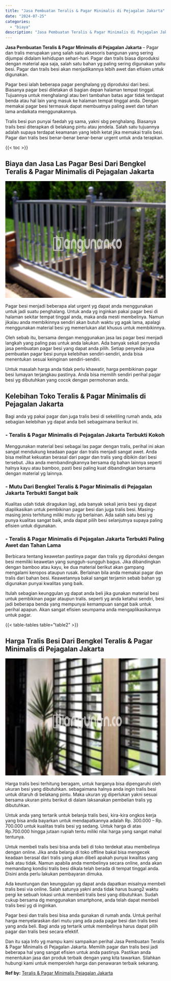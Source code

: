 ```yaml
---
title: "Jasa Pembuatan Teralis & Pagar Minimalis di Pejagalan Jakarta"
date: "2024-07-25"
categories: 
  - "biaya"
description: "Jasa Pembuatan Teralis & Pagar Minimalis di Pejagalan Jakarta. Dan itu saja Info yg mampu kami sampaikan perihal Jasa Pembuatan Teralis & Pagar Minimalis di..."
---
```


**Jasa Pembuatan Teralis & Pagar Minimalis di Pejagalan Jakarta** – Pagar dan tralis merupakan yang salah satu aksesoris bangunan yang sering dijumpai didalam kehidupan sehari-hari. Pagar dan trails biasa diproduksi dengan material apa saja, salah satu bahan yg paling sering digunakan yaitu besi. Pagar dan trails besi akan menjadikannya lebih awet dan efisien untuk digunakan.

Pagar besi ialah beberapa pagar penghalang yg diproduksi dari besi. Biasanya pagar besi diletakan di bagian depan halaman tempat tinggal. Tujuannya untuk menghalangi atau beri tambahan batas agar tidak terdapat benda atau hal lain yang masuk ke halaman tempat tinggal anda. Dengan memakai pagar besi termasuk dapat membuatnya paling awet dan tahan lama andaikata menggunakannya.

Tralis besi pun punyai faedah yg sama, yakni sbg penghalang. Biasanya trails besi diterapkan di belakang pintu atau jendela. Salah satu tujuannya adalah supaya terdapat keamanan yang lebih ketat jika memakai tralis besi. Pagar dan tralis besi benar-benar benar-benar urgent untuk anda terapkan.

{{< toc >}}

## Biaya dan Jasa Las Pagar Besi Dari Bengkel Teralis & Pagar Minimalis di Pejagalan Jakarta

![Jasa Pembuatan Teralis & Pagar Minimalis di Pejagalan Jakarta](/images/pagar-minimalis-murah-66.png)

Pagar besi menjadi beberapa alat urgent yg dapat anda menggunakan untuk jadi suatu penghalang. Untuk anda yg inginkan pakai pagar besi di halaman sekitar tempat tinggal anda, maka anda mesti membelinya. Namun jikalau anda membikinnya sendiri akan butuh waktu yg agak lama, apalagi menggunakan material besi yg memerlukan alat khusus untuk membikinnya.

Oleh sebab itu, bersama dengan menggunakan jasa las pagar besi menjadi langkah yang paling pas untuk anda lakukan. Ada banyak sekali penyedia jasa pembuatan pagar besi yang dapat anda pilih. Setiap penyedia jasa pembuatan pagar besi punya kelebihan sendiri-sendiri, anda bisa menentukan sesuai keinginan sendiri-sendiri.

Untuk masalah harga anda tidak perlu khawatir, harga pembikinan pagar besi lumayan terjangkau pastinya. Anda bisa memilih sendiri perihal pagar besi yg dibutuhkan yang cocok dengan permohonan anda.

## Kelebihan Toko Teralis & Pagar Minimalis di Pejagalan Jakarta

Bagi anda yg pakai pagar dan juga tralis besi di sekeliling rumah anda, ada sebagian kelebihan yg dapat anda beli sebagaimana berikut ini.

### \- Teralis & Pagar Minimalis di Pejagalan Jakarta Terbukti Kokoh

Menggunakan material besi sebagai las pagar dengan tralis, perihal ini akan sangat mendukung keadaan pagar dan tralis menjadi sangat awet. Anda bisa melihat kekuatan berasal dari pagar dan tralis yang dibikin dari besi tersebut. Jika anda membandingkannya bersama dg bahan lainnya seperti halnya kayu atau bamboo, pasti besi paling kuat dibandingkan bersama dengan material yg lainnya.

### \- Mutu Dari Bengkel Teralis & Pagar Minimalis di Pejagalan Jakarta Terbukti Sangat baik

Kualitas udah tidak diragukan lagi, ada banyak sekali jenis besi yg dapat diaplikasikan untuk pembikinan pagar besi dan juga tralis besi. Masing-masing jenis terhitung miliki mutu yg berlainan. Ada salah satu besi yg punya kualitas sangat baik, anda dapat pilih besi selanjutnya supaya paling efisien untuk digunakan.

### \- Teralis & Pagar Minimalis di Pejagalan Jakarta Terbukti Paling Awet dan Tahan Lama

Berbicara tentang keawetan pastinya pagar dan tralis yg diproduksi dengan besi memiliki keawetan yang sungguh-sungguh bagus. Jika dibandingkan dengan bamboo atau kayu, ke dua material berikut akan gampang mengalami keropos ataupun rusak. Berlainan bila anda memakai pagar dan tralis dari bahan besi. Keawetannya bakal sangat terjamin sebab bahan yg digunakan punyai kwalitas yang baik.

Itulah sebagian keunggulan yg dapat anda beli jika gunakan material besi untuk pembikinan pagar ataupun tralis. seperti yg anda ketahui sendiri, besi jadi beberapa benda yang mempunyai kemampuan sangat baik untuk perihal apapun. Akan sangat efisien seumpama anda mengaplikasikannya untuk pagar.

{{< table-tables table="table2" >}}

## Harga Tralis Besi Dari Bengkel Teralis & Pagar Minimalis di Pejagalan Jakarta

![Jasa Pembuatan Teralis & Pagar Minimalis di Pejagalan Jakarta](/images/teralis-minimalis-murah-24.png)

Harga tralis besi terhitung beragam, untuk harganya bisa dipengaruhi oleh ukuran besi yang dibutuhkan. sebagaimana halnya anda ingin tralis besi untuk ditaruh di belakang pintu. Maka ukuran yg diperlukan yakni sesuai bersama ukuran pintu berikut di dalam laksanakan pembelian tralis yg dibutuhkan.

Untuk anda yang tertarik untuk belanja tralis besi, kira-kira ongkos kerja yang bisa anda bayarkan untuk mendapatkannya adalah Rp. 300.000 – Rp. 700.000 untuk kualitas tralis besi yg sedang. Untuk harga di atas Rp.700.000 hingga jutaan rupiah tentu miliki nilai harga yang sangat mahal tentunya.

Untuk membeli tralis besi bisa anda beli di toko terdekat atau membelinya dengan online. Jika anda belanja di toko offline bakal bisa mengecek keadaan berasal dari tralis yang akan dibeli apakah punyai kwalitas yang baik atau tidak. Namun apabila anda membelinya secara online, anda akan memandang kondisi tralis besi dikala telah berada di tempat tinggal anda. Disini anda perlu lakukan pembayaran dimuka.

Ada keuntungan dan keunggulan yg dapat anda dapatkan misalnya membeli tralis besi via online. Salah satunya yakni anda tidak harus buang2 waktu pergi ke sebuah lokasi untuk membeli tralis besi yang dibutuhkan. Sudah cukup bersama dg menggunakan smartphone, anda telah dapat membeli tralis besi yg di inginkan.

Pagar besi dan tralis besi bisa anda gunakan di rumah anda. Untuk perihal harga menyelaraskan dari mutu yang ada pada pagar besi dan tralis besi yang anda beli. Bagi anda yg tertarik untuk membelinya harus dapat pilih pagar dan tralis besi secara efektif.

Dan itu saja Info yg mampu kami sampaikan perihal Jasa Pembuatan Teralis & Pagar Minimalis di Pejagalan Jakarta. Memilih pagar dan tralis besi jadi beberapa hal yang sangat efisien untuk anda pastinya. Pastikan anda menentukan jasa dan produk terbaik dengan yang kita tawarkan. Silahkan hubungi kami untuk memperoleh harga dan penawaran terbaik sekarang.

**Ref by:** [Teralis & Pagar Minimalis Pejagalan Jakarta](https://id.wikipedia.org/wiki/Teralis)
